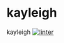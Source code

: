 # kayleigh
kayleigh
[![linter](https://github.com/MrDI247/kayleigh/workflows/linter/badge.svg)](https://github.com/marketplace/actions/super-linter)
